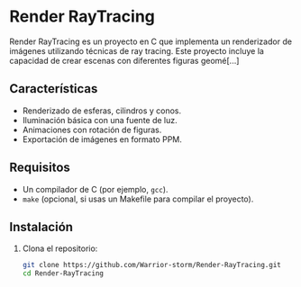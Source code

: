 # Render RayTracing

Render RayTracing es un proyecto en C que implementa un renderizador de imágenes utilizando técnicas de ray tracing. Este proyecto incluye la capacidad de crear escenas con diferentes figuras geomé[...]

## Características

- Renderizado de esferas, cilindros y conos.
- Iluminación básica con una fuente de luz.
- Animaciones con rotación de figuras.
- Exportación de imágenes en formato PPM.

## Requisitos

- Un compilador de C (por ejemplo, `gcc`).
- `make` (opcional, si usas un Makefile para compilar el proyecto).

## Instalación

1. Clona el repositorio:

   ```bash
   git clone https://github.com/Warrior-storm/Render-RayTracing.git
   cd Render-RayTracing
